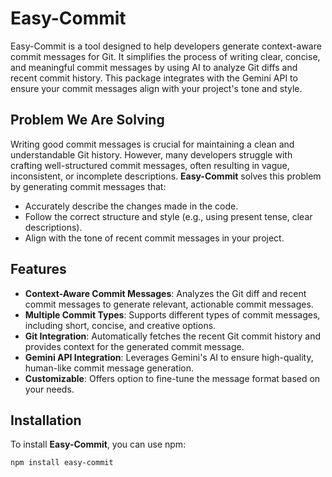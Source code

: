 # Easy-Commit

Easy-Commit is a tool designed to help developers generate context-aware commit messages for Git. It simplifies the process of writing clear, concise, and meaningful commit messages by using AI to analyze Git diffs and recent commit history. This package integrates with the Gemini API to ensure your commit messages align with your project's tone and style.

## Problem We Are Solving

Writing good commit messages is crucial for maintaining a clean and understandable Git history. However, many developers struggle with crafting well-structured commit messages, often resulting in vague, inconsistent, or incomplete descriptions. **Easy-Commit** solves this problem by generating commit messages that:
- Accurately describe the changes made in the code.
- Follow the correct structure and style (e.g., using present tense, clear descriptions).
- Align with the tone of recent commit messages in your project.

## Features

- **Context-Aware Commit Messages**: Analyzes the Git diff and recent commit messages to generate relevant, actionable commit messages.
- **Multiple Commit Types**: Supports different types of commit messages, including short, concise, and creative options.
- **Git Integration**: Automatically fetches the recent Git commit history and provides context for the generated commit message.
- **Gemini API Integration**: Leverages Gemini's AI to ensure high-quality, human-like commit message generation.
- **Customizable**: Offers option to fine-tune the message format based on your needs.

## Installation

To install **Easy-Commit**, you can use npm:

```bash
npm install easy-commit